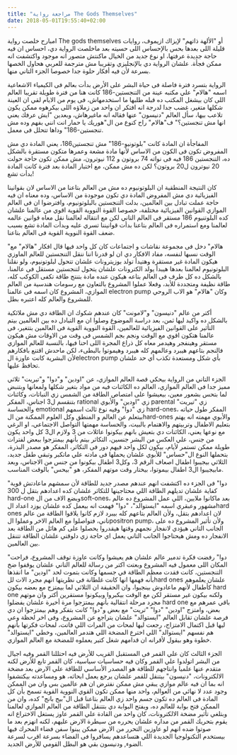 ```yaml
---
title: "مراجعة رواية The Gods Themselves"
date: 2018-05-01T19:55:40+02:00
---
```


امبارح خلصت رواية The gods themselves أو "الألهة ذاتهم" لإيزاك ازيموف، روايات
قليلة اللى بعدها بحس بالإحساس اللى حسيته بعد ماخلصت الرواية دي، احساس ان فيه
حاجة جديدة عرفتها، او نوع جديد من الخيال ماكنتش متصور انه موجود واكتشفت انه ممكن
فجأة. علشان الرواية دي بالإنجليزي وتقريبا مش مترجمة للعربي هحاول الخصها بسرعة
لأن فيه أفكار حلوة جدا خصوصا الجزء التاني منها.

الرواية بتسرد فترة فاصلة فى حياة البشر على الأرض بدأت بعالم فى الكيمياء
الاشعاعية اسمه "هالام" علي مكتبه عينة من التنجستين-186 كانت هنا من فترة طويلة
تقريبا العالم اللى كان بيشغل المكتب ده قبله طلبها ما استخدمهاش، فى يوم من الايام
لقي ان العينة شكلها متغير، غضب جدا لدرجة انه افتكر ان واحد من زملاؤه اللى
بيكرهوه ممكن يكون تلاعب بيها، سأل العالم "دنيسون" عنها فقاله انه ماغيرهاش،
وبعدين "ايش عرفك يعني انها مش تنجستين؟" ف"هالام" راح كنوع من ال"هوريك يا حمار
انت انني بفهم وده مش تنجستين-186" وداها تتحلل فى معمل.

المفاجأة ان المادة كانت "بلوتونيو-186" مش تنجستين186، يعني المادة دي مش المفروض
تكون فى الكون من الاساس لأنها مادة مشعة وعمرها متكون مستقرة بالشكل ده، التنجستين
186 فيه فى نواته 74 بروتون و 112 نيوترون، مش ممكن تكون حاجة حولت 20 نيوترون ل20
بروتون؟ لكن ده مش ممكن، مع اختبار المادة بعد فترة كانت المادة بدأت تشع!

كان النتيجة المنطقية ان البلوتونيوم ده مش من العالم بتاعنا من الاساس لان
بقوانينا الفيزيائية دي مش المفروض المادة دي تكون موجودة من الاساس، وده معناه ان
فيه حاجة عملت تبادل بين العالمين، بدلت التنجستين بالبلوتونيوم، وافترضوا ان فى
العالم الموازي القوانين الفيزيائية مختلفة، خصوصا القوة النووية القوية اقوي من
عالمنا علشان كده البلوتنيوم 186 مستقر فى العالم التاني لكن مع انتقاله لعالمنا
نقل معاه قوانين عالمه لعالمنا ومع استمراره فى العالم بتاعنا بدأت قوانيننا تسري
عليه وبدأت المادة تشع بسبب ضعف القوة النووية القوية فى العالم بتاعنا.

"هالام" دخل فى مجموعة نقاشات و اجتماعات كان كل واحد فيها قال افكار "هالام" مع
الوقت نسبها لنفسه، مفاد الافكار دي ان لو قدرنا اننا ننقل التنجستين للعالم
الماوزي هيكون المادة غير مستقرة وهتيدأ تولد بوزيترونات علشان تتحول لبلوتونيوم،
ولو نقلنا البلوتونيوم لعالمنا بعدها هيبدأ يولد الكترونات علشان يتحول لتنجستين
مستقل فى عالمنا، بالشكل ده كل طرف فى العالم بتاعه هيكون عنده مادة بتنتج طاقة
تكفى الكوكب كله، طاقة نظيفة ومتجددة للأبد، وفعلا عملوا المشروع بالتعاون مع
رسومات هندسية من العالم الموازي، المشروع كان اسمه فى عالمنا electron pump وكان
"هالام" هو الاب الروحي للمشروع والعالم كله اعتبره بطل.

أكتر من عالم "دنيسون" و"لامونت" كان عندهم شكوك ان الطاقة دي مش ملائكية بالشكل ده
واكيد ليها ثمن، بعد دراسة الموضوع وصلوا ان مع التبادل ده بين العالمين بيتم
التأثير على القوانين الفيزيائية للعالمين، القوة النووية القوية فى العالمين
بتتغير، فى عالمنا هتكون اقوي مع الوقت ونجم بجم الشمس فى وقت من الاوقات مش هيكون
مستقر وهينفجر وهيدمر معاه كل ذراع المجرة اللى احنا فيها، بالنسبة للعالم الموازي
فالنجم بتاعهم هيبرد وعالمهم كله هيبرد وهيموتوا بالبطىء، لكن ماحدش اقتنع بافكارهم
لأن البشرية كانت عاوزة الelectron pump بأي شكل ومستعدة تكذب أي حد علشان تحافظ
عليها.

الجزء التاني من الرواية بيحكي قصة العالم الموازي، عن "اودين" و"دوا" و"تيريت"
ثلاثي مميز جدا فى العالم الموازي، العالم ده الكائنات فيه من مواد بتغير شكلها
ولمعانها وبتنبض لما بتحس بشعور معين، بيعيشوا على امتصاص الطاقة من الشمس زي
النباتات، وكائنات بتنقسم ل3 اجناس، المفكر rational زي "اودين" والأبوي parental
زي "تيريت" والحساسة emotional زي "دوا" وفيه نوع ثالث اسمهم hard-ones، المفكر طول
حياته بيتعلم عن العالم و المنطق وكل العلوم الممكنة من الhard-ones والأبوي مهمته
انه يهتم بتعليم الاطفال وتربيتهم والاهتمام بالبيت، والحساسة مهمتها التواصل
الاجتماعي، او الرغي مع نوعها يعني، الكائنات دي بتعيش بانهم بيكونوا عائلات من 3
ولازم ال3 كل واحد يكون من جنس، علي العكس من البشر جنسين، التكاثر بيتم بأنهم
بيمتزجوا ببعض لفترات طويلة ممكن تستمر لأيام، بيكون لكل واحد فيهم دور فى التكاثر،
المفكر هو مصدر البذرة، بتحملها النوع ال"حساس" للأبوي علشان يحملها فى مادته علي
ماتكبر وتبقي طفل جديد، الثلاثي بيجيبوا اطفال اصعاف الرقم 3، وكل3 اطفال بيكونوا
من جنس من الاجناس، وبعد مابيجيبوا ال3 اطفال بيموتوا، بيختار وقت موتهم المفكر، هو
"بيحس" بالوقت المناسب.

"دوا" فى الجزء ده اكتشفت انهم عندهم مصدر جديد للطاقة لأن سمشهم ماعادتش قوية
كفاية علشان تديلهم الطاقة اللي محتاجينها للتكاثر علشان كده اعدادهم بتقل ل 300
hard-one وبضع الاف من الsoft-ones، بعد ماكانوا ملايين، اللي عمل المشروع ده عالم
مشهور وعبقري اسمه "ايستوالد"، "دوا" فهمت انه بيعمل كده علشان يوزد اعداد الhard
ones لان اعدادهم بتقل، ولأن العالم بتاعهم كله بيبرد لازم كانوا يلاقوا الطاقة من
عالم تاني، فتواصلوا مع العالم الاخر وعملوا الpositron pump، ولأن تأثير المشروع
ده على الجانب التاني هيؤدي لانفجار نجمهم وقتها هيقدروا يحصلوا على كم هائل من
الطاقة بعد الانفجار ده ومش هيحتاجوا الجانب التاني يعمل اي حاجة زي دلوقتي علشان
الطاقة تتنقل بين العالمين.

"دوا" رفضت فكرة تدمير عالم علشان هم يعيشوا وكانت عاوزة توقف المشروع، فراحت
المكان اللى معمول فيه المشروع وبعتت اكتر من رسالة للعالم التاني علشان يوقفوا ضخ
التنجستين، كانت فقدت معظم الطاقة في جسمها وكانت بتموت لحد "اودين" ما انقذها بأنه
فهمها انها كانت غلطانة فى نظريتها انهم مجرد الات للhard ones علشان يعلموهم
كأطفال لأنهم ماعادوش بينجبوا، وان الحقيقة ان الثلاثي لما بيمتزج مع بعضه بيكون
hard one ولكنه بيكون غير مستقر لكن مع الوقت بيكبروا وبيكونوا مستقرين أكتر وان
موتهم مجرد مرحلة انتقالية بأنهم بيمتزجوا مرة أخيرة علشان يفضلوا hard one باقي
عمرهم مع بعض، وامتزج "اودين" "دوا" "تريت" مع بعض و"دوا" كانت بتفكر وهم بيمتزجوا
ان دي فرصة علشان تقابل العالم "ايستوالد" علشان يتراجع عن المشروع، وفى اخر لحظة
وعي ليها قبل اكتمال الامتزاج، رجعت ليها لمحات من المرات اللي فاتت، لمحات فكرتها
بأنهم هم نفسهم "ايستوالد" اللي اخترع المضخة اللي هتدمر العالمين، وخطي "ايستوالد"
خطوة وهو بيقول لأقرانه ان قدامهم شغل كتير يعملوه للمضخة مع العالم الموازي.

الجزء الثالث كان علي القمر فى المستقبل القريب للأرض فيه احتللنا القمر وفيه اجيال
من البشر اتولدوا علي القمر وكان فيه حساسيات سياسية، كان القمر تابع للأرض لكنه
متقدم عنها علميا وانتاجهم للطاقة هو المصدر الأساسي للطاقة علي الارض بعد مضخة
الالكترونات، "دنيسون" بيتنقل للقمر علشان يرجع يعمل ابحاثه، هو ومساعدته بيكتشفوا
انه بما ان فيه عالم موازي يبقي مش ممكن نفترض ان هم عالمين بس وان من الممكن وجود
عدد لا نهائي من العوالم، واحد منها ممكن تكون القوي النووية القوية تسمح بأن كل
المادة فى العالم ده تكون جسم واحد زي العالم بتاعنا قبل ال"بيج بانج" كده، وان من
الممكن فتح بوابة للعالم ده، وبفتح البوابة دي بتتنقل الطاقة من العالم الموازي
لعالمنا وبتلغي تأثير مضخة الالكترونات، كان واحد من القادة علي القمر عاوز يستغل
الاختراع انه يقوم بتحريك القمر من مداره علشان يحرره من سيطرة الارض عليهم، لكنه
انهزم بعد ما صوتوا ضده انهم لو عاوزين التحرر من الارض ممكن يبنوا سفن فضاء المحرك
فيها بيستخدم التكنولوجيا الجديدة اللي هتساعدهم يسافروا فى الفضاء بسرعة اقرب
لسرعة الضوء, ودنيسون بقي هو البطل القومي للأرض الجديد.

